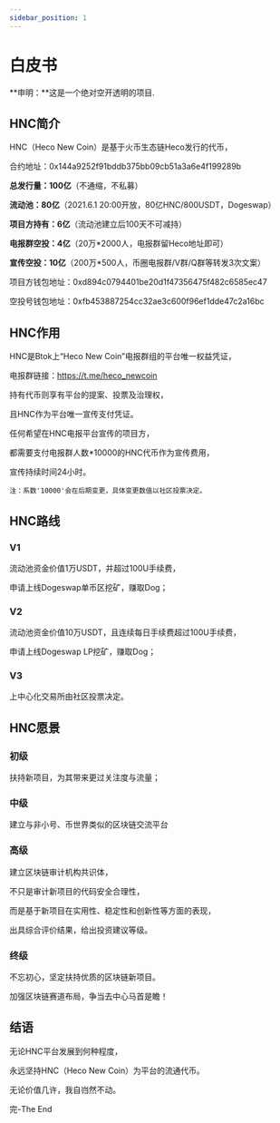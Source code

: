 ```yaml
---
sidebar_position: 1
---
```


# 白皮书

**申明：**这是一个绝对空开透明的项目.

## HNC简介

HNC（Heco New Coin）是基于火币生态链Heco发行的代币，

合约地址：0x144a9252f91bddb375bb09cb51a3a6e4f199289b

**总发行量：100亿**（不通缩，不私募）

**流动池：80亿**（2021.6.1 20:00开放，80亿HNC/800USDT，Dogeswap）

**项目方持有：6亿**（流动池建立后100天不可减持）

**电报群空投：4亿**（20万*2000人，电报群留Heco地址即可）

**宣传空投：10亿**（200万*500人，币圈电报群/V群/Q群等转发3次文案）

项目方钱包地址：0xd894c0794401be20d1f47356475f482c6585ec47

空投号钱包地址：0xfb453887254cc32ae3c600f96ef1dde47c2a16bc

## HNC作用

HNC是Btok上“Heco New Coin”电报群组的平台唯一权益凭证，

电报群链接：https://t.me/heco_newcoin

持有代币则享有平台的提案、投票及治理权，

且HNC作为平台唯一宣传支付凭证。

任何希望在HNC电报平台宣传的项目方，

都需要支付电报群人数*10000的HNC代币作为宣传费用，

宣传持续时间24小时。

`注：系数'10000'会在后期变更，具体变更数值以社区投票决定。`

## HNC路线

### V1

流动池资金价值1万USDT，并超过100U手续费，

申请上线Dogeswap单币区挖矿，赚取Dog；

### V2

流动池资金价值10万USDT，且连续每日手续费超过100U手续费，

申请上线Dogeswap LP挖矿，赚取Dog；

### V3

上中心化交易所由社区投票决定。

## HNC愿景

### 初级

扶持新项目，为其带来更过关注度与流量；

### 中级

建立与非小号、币世界类似的区块链交流平台

### 高级

建立区块链审计机构共识体，

不只是审计新项目的代码安全合理性，

而是基于新项目在实用性、稳定性和创新性等方面的表现，

出具综合评价结果，给出投资建议等级。

### 终级

不忘初心，坚定扶持优质的区块链新项目。

加强区块链赛道布局，争当去中心马首是瞻！

## 结语

无论HNC平台发展到何种程度，

永远坚持HNC（Heco New Coin）为平台的流通代币。

无论价值几许，我自岿然不动。

完-The End

